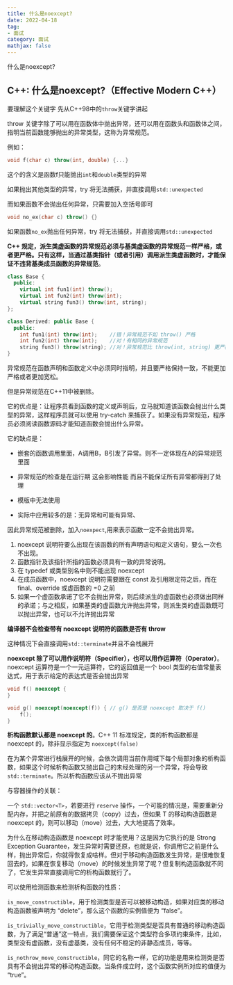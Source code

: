 ```yaml
---
title: 什么是noexcept?
date: 2022-04-18
tag: 
- 面试
category: 面试
mathjax: false
---
```

什么是noexcept?
<!--more-->

## C++: 什么是noexcept?（Effective Modern C++）

要理解这个关键字 先从C++98中的`throw`关键字讲起 

throw 关键字除了可以用在函数体中抛出异常，还可以用在函数头和函数体之间，指明当前函数能够抛出的异常类型，这称为异常规范。

例如：

```cpp
void f(char c) throw(int, double) {...}
```

这个的含义是函数f只能抛出`int`和`double`类型的异常

如果抛出其他类型的异常，try 将无法捕获，并直接调用`std::unexpected`

而如果函数不会抛出任何异常，只需要加入空括号即可

```cpp
void no_ex(char c) throw() {}
```

如果函数`no_ex`抛出任何异常，try 将无法捕获，并直接调用`std::unexpected`



**C++ 规定，派生类虚函数的异常规范必须与基类虚函数的异常规范一样严格，或者更严格。只有这样，当通过基类指针（或者引用）调用派生类虚函数时，才能保证不违背基类成员函数的异常规范**。

```cpp
class Base {
  public:
    virtual int fun1(int) throw();
    virtual int fun2(int) throw(int);
    virtual string fun3() throw(int, string);
};

class Derived: public Base {
  public:
    int fun1(int) throw(int);    //错！异常规范不如 throw() 严格
    int fun2(int) throw(int);    //对！有相同的异常规范
    string fun3() throw(string); //对！异常规范比 throw(int, string) 更严格
}
```



异常规范在函数声明和函数定义中必须同时指明，并且要严格保持一致，不能更加严格或者更加宽松。



但是异常规范在C++11中被删除。

它的优点是：让程序员看到函数的定义或声明后，立马就知道该函数会抛出什么类型的异常，这样程序员就可以使用 try-catch 来捕获了。如果没有异常规范，程序员必须阅读函数源码才能知道函数会抛出什么异常。

它的缺点是：

* 嵌套的函数调用里面，A调用B，B引发了异常。则不一定体现在A的异常规范里面

* 异常规范的检查是在运行期 这会影响性能 而且不能保证所有异常都得到了处理
* 模版中无法使用
* 实际中应用较多的是：无异常和可能有异常、

因此异常规范被删除，加入`noexpect`,用来表示函数一定不会抛出异常。

1. noexcept 说明符要么出现在该函数的所有声明语句和定义语句，要么一次也不出现。
2. 函数指针及该指针所指的函数必须具有一致的异常说明。
3. 在 typedef 或类型别名中则不能出现 noexcept
4. 在成员函数中，noexcept 说明符需要跟在 const 及引用限定符之后，而在 final、override 或虚函数的 =0 之前
5. 如果一个虚函数承诺了它不会抛出异常，则后续派生的虚函数也必须做出同样的承诺；与之相反，如果基类的虚函数允许抛出异常，则派生类的虚函数既可以抛出异常，也可以不允许抛出异常

**编译器不会检查带有 noexcept 说明符的函数是否有 throw**

这种情况下会直接调用`std::terminate`并且不会栈展开

**noexcept 除了可以用作说明符（Specifier），也可以用作运算符（Operator）**。noexcept 运算符是一个一元运算符，它的返回值是一个 bool 类型的右值常量表达式，用于表示给定的表达式是否会抛出异常

```cpp
void f() noexcept {
}

void g() noexcept(noexcept(f)) { // g() 是否是 noexcept 取决于 f()
    f();
}
```

**析构函数默认都是 noexcept 的**。C++ 11 标准规定，类的析构函数都是 noexcept 的，除非显示指定为 `noexcept(false)`

在为某个异常进行栈展开的时候，会依次调用当前作用域下每个局部对象的析构函数，如果这个时候析构函数又抛出自己的未经处理的另一个异常，将会导致 `std::terminate`。所以析构函数应该从不抛出异常



与容器操作的关联：

一个 `std::vector<T>`，若要进行 `reserve` 操作，一个可能的情况是，需要重新分配内存，并把之前原有的数据拷贝（copy）过去，但如果 T 的移动构造函数是 noexcept 的，则可以移动（move）过去，大大地提高了效率。

为什么在移动构造函数是 noexcept 时才能使用？这是因为它执行的是 Strong Exception Guarantee，发生异常时需要还原，也就是说，你调用它之前是什么样，抛出异常后，你就得恢复成啥样。但对于移动构造函数发生异常，是很难恢复回去的，如果在恢复移动（move）的时候发生异常了呢？但复制构造函数就不同了，它发生异常直接调用它的析构函数就行了。



可以使用检测函数来检测析构函数的性质：

`is_move_constructible`，用于检测类型是否可以被移动构造，如果对应类的移动构造函数被声明为 “delete”，那么这个函数的实例值便为 “false”。

 `is_trivially_move_constructible`，它用于检测类型是否具有普通的移动构造函数，为了满足“普通”这一特点，我们需要保证这个类型符合多项约束条件，比如，类型没有虚函数，没有虚基类，没有任何不稳定的非静态成员，等等。

 `is_nothrow_move_constructible`，同它的名称一样，它的功能是用来检测类是否具有不会抛出异常的移动构造函数。当条件成立时，这个函数实例所对应的值便为 “true”。

